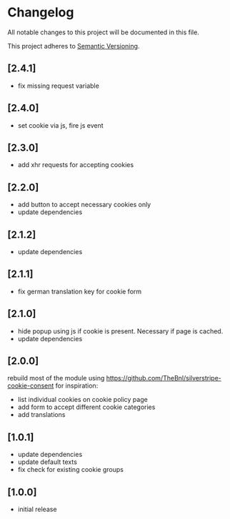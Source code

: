 # Changelog

All notable changes to this project will be documented in this file.

This project adheres to [Semantic Versioning](http://semver.org/).

## [2.4.1]

* fix missing request variable

## [2.4.0]

* set cookie via js, fire js event

## [2.3.0]

* add xhr requests for accepting cookies

## [2.2.0]

* add button to accept necessary cookies only
* update dependencies

## [2.1.2]

* update dependencies

## [2.1.1]

* fix german translation key for cookie form

## [2.1.0]

* hide popup using js if cookie is present. Necessary if page is cached.
* update dependencies

## [2.0.0]

rebuild most of the module using https://github.com/TheBnl/silverstripe-cookie-consent for inspiration:
* list individual cookies on cookie policy page
* add form to accept different cookie categories
* add translations

## [1.0.1]

* update dependencies
* update default texts
* fix check for existing cookie groups

## [1.0.0]

* initial release
